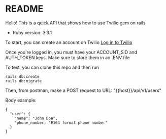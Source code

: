 # README

Hello! This is a quick API that shows how to use Twilio gem on rails

* Ruby version: 3.3.1

To start, you can create an account on Twilio
<a href="https://www.twilio.com/login">Log in to Twilio</a>

Once you're logged in, you must have your ACCOUNT_SID and AUTH_TOKEN keys.
Make sure to store them in an .ENV file

To test, you can clone this repo and then run

```
rails db:create
rails db:migrate
```

Then, from postman, make a POST request to URL: "{{host}}/api/v1/users"

Body example:
```
{
  "user": {
    "name": "John Doe",
    "phone_number: "E164 format phone number"
  }
}
```
